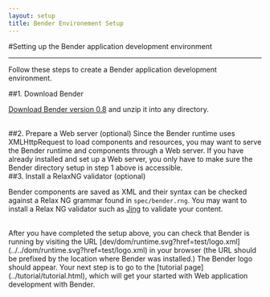 ```yaml
---
layout: setup
title: Bender Environement Setup
---
```

#Setting up the Bender application development environment

-----

Follow these steps to create a Bender application development environment.

##1. Download Bender

[Download Bender version 0.8](https://github.com/bendr/bender/archive/v0.8.zip) and unzip it into any directory.

<br>
##2. Prepare a Web server (optional)
Since the Bender runtime uses XMLHttpRequest to load components and resources,
you may want to serve the Bender runtime and components through a Web server.
If you have already installed and set up a Web server, you only have to make
sure the Bender directory setup in step 1 above is accessible.

<br>
##3. Install a RelaxNG validator (optional)

Bender components are saved as XML and their syntax can be checked against a
Relax NG grammar found in `spec/bender.rng`. You may want to install a Relax NG
validator such as [Jing](http://www.thaiopensource.com/relaxng/jing.html) to
validate your content.

<br>
After you have completed the setup above, you can check that Bender is running
by visiting the URL
[dev/dom/runtime.svg?href=test/logo.xml](../../dom/runtime.svg?href=test/logo.xml)
in your browser (the URL should be prefixed by the location where Bender was
installed.) The Bender logo should appear. Your next step is to go to the
[tutorial page](../tutorial/tutorial.html), which will get your started with Web
application development with Bender.
